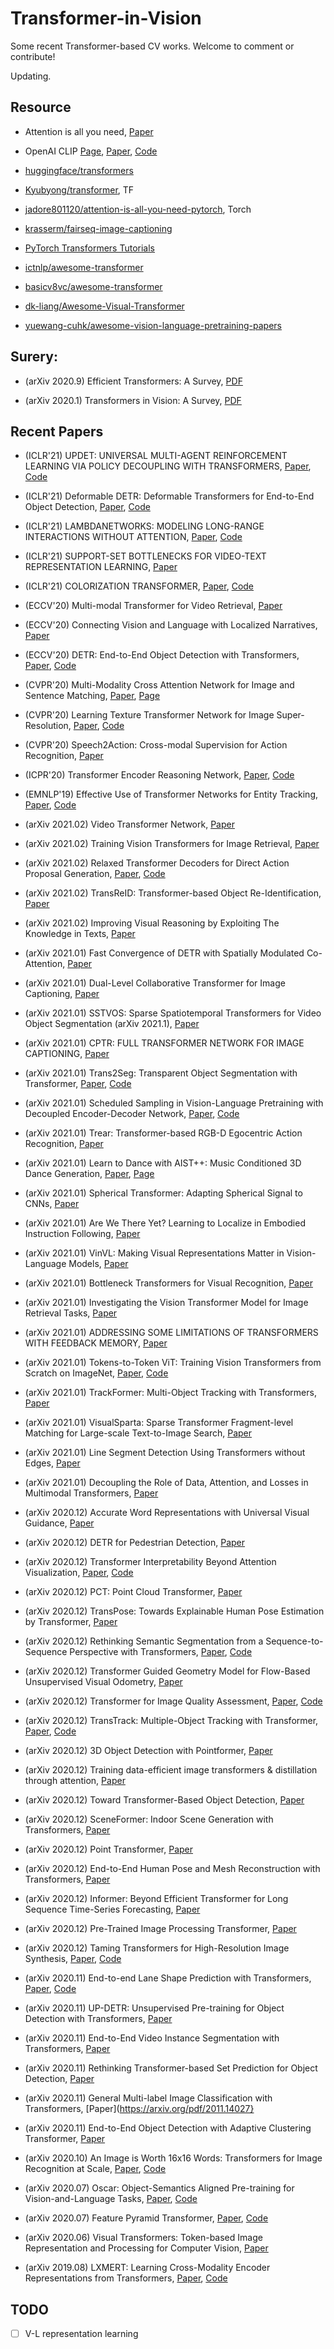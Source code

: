 # Transformer-in-Vision
Some recent Transformer-based CV works. Welcome to comment or contribute!

Updating.

## Resource
- Attention is all you need, [Paper](https://arxiv.org/pdf/1706.03762.pdf)

- OpenAI CLIP [Page](https://openai.com/blog/clip/), [Paper](https://cdn.openai.com/papers/Learning_Transferable_Visual_Models_From_Natural_Language_Supervision.pdf), [Code](https://github.com/openai/CLIP)

- [huggingface/transformers](https://github.com/huggingface/transformers)

- [Kyubyong/transformer](https://github.com/Kyubyong/transformer), TF

- [jadore801120/attention-is-all-you-need-pytorch](https://github.com/jadore801120/attention-is-all-you-need-pytorch), Torch

- [krasserm/fairseq-image-captioning](https://github.com/krasserm/fairseq-image-captioning)

- [PyTorch Transformers Tutorials](https://github.com/abhimishra91/transformers-tutorials)

- [ictnlp/awesome-transformer](https://github.com/ictnlp/awesome-transformer)

- [basicv8vc/awesome-transformer](https://github.com/basicv8vc/awesome-transformer)

- [dk-liang/Awesome-Visual-Transformer](https://github.com/dk-liang/Awesome-Visual-Transformer)

- [yuewang-cuhk/awesome-vision-language-pretraining-papers](https://github.com/yuewang-cuhk/awesome-vision-language-pretraining-papers)

## Surery: 
- (arXiv 2020.9) Efficient Transformers: A Survey, [PDF](https://arxiv.org/pdf/2009.06732.pdf)

- (arXiv 2020.1) Transformers in Vision: A Survey, [PDF](https://arxiv.org/pdf/2101.01169.pdf)

## Recent Papers
- (ICLR'21) UPDET: UNIVERSAL MULTI-AGENT REINFORCEMENT LEARNING VIA POLICY DECOUPLING WITH TRANSFORMERS, [Paper](https://arxiv.org/pdf/2101.08001.pdf), [Code](https://github.com/hhhusiyi-monash/UPDeT)

- (ICLR'21) Deformable DETR: Deformable Transformers for End-to-End Object Detection, [Paper](https://arxiv.org/pdf/2010.04159), [Code](https://github.com/fundamentalvision/Deformable-DETR)

- (ICLR'21) LAMBDANETWORKS: MODELING LONG-RANGE INTERACTIONS WITHOUT ATTENTION, [Paper](https://openreview.net/pdf?id=xTJEN-ggl1b), [Code](https://github.com/lucidrains/lambda-networks)

- (ICLR'21) SUPPORT-SET BOTTLENECKS FOR VIDEO-TEXT REPRESENTATION LEARNING, [Paper](https://arxiv.org/pdf/2010.02824.pdf)

- (ICLR'21) COLORIZATION TRANSFORMER, [Paper](https://arxiv.org/pdf/2102.04432.pdf), [Code](https://github.com/google-research/google-research/tree/master/coltran)

- (ECCV'20) Multi-modal Transformer for Video Retrieval, [Paper](http://www.ecva.net/papers/eccv_2020/papers_ECCV/papers/123490205.pdf)

- (ECCV'20) Connecting Vision and Language with Localized Narratives, [Paper](http://www.ecva.net/papers/eccv_2020/papers_ECCV/papers/123500630.pdf)

- (ECCV'20) DETR: End-to-End Object Detection with Transformers, [Paper](https://arxiv.org/pdf/2005.12872), [Code](https://github.com/facebookresearch/detr)

- (CVPR'20) Multi-Modality Cross Attention Network for Image and Sentence Matching, [Paper](https://openaccess.thecvf.com/content_CVPR_2020/papers/Wei_Multi-Modality_Cross_Attention_Network_for_Image_and_Sentence_Matching_CVPR_2020_paper.pdf), [Page](https://www.robots.ox.ac.uk/~vgg/research/speech2action/)

- (CVPR'20) Learning Texture Transformer Network for Image Super-Resolution, [Paper](https://arxiv.org/pdf/2006.04139), [Code](https://github.com/researchmm/TTSR)

- (CVPR'20) Speech2Action: Cross-modal Supervision for Action Recognition, [Paper](https://openaccess.thecvf.com/content_CVPR_2020/papers/Nagrani_Speech2Action_Cross-Modal_Supervision_for_Action_Recognition_CVPR_2020_paper.pdf)

- (ICPR'20) Transformer Encoder Reasoning Network, [Paper](https://arxiv.org/pdf/2004.09144.pdf), [Code](https://github.com/mesnico/TERN)

- (EMNLP'19) Effective Use of Transformer Networks for Entity Tracking, [Paper](https://arxiv.org/pdf/1909.02635), [Code](https://github.com/aditya2211/transformer-entity-tracking)

- (arXiv 2021.02) Video Transformer Network, [Paper](https://arxiv.org/pdf/2102.00719.pdf)

- (arXiv 2021.02) Training Vision Transformers for Image Retrieval, [Paper](https://arxiv.org/pdf/2102.05644.pdf)

- (arXiv 2021.02) Relaxed Transformer Decoders for Direct Action Proposal Generation, [Paper](https://arxiv.org/pdf/2102.01894.pdf), [Code](https://github.com/MCG-NJU/RTD-Action)

- (arXiv 2021.02) TransReID: Transformer-based Object Re-Identification, [Paper](https://arxiv.org/pdf/2102.04378.pdf)

- (arXiv 2021.02) Improving Visual Reasoning by Exploiting The Knowledge in Texts, [Paper](https://arxiv.org/pdf/2102.04760.pdf)

- (arXiv 2021.01) Fast Convergence of DETR with Spatially Modulated Co-Attention, [Paper](https://arxiv.org/pdf/2101.07448.pdf)

- (arXiv 2021.01) Dual-Level Collaborative Transformer for Image Captioning, [Paper](https://arxiv.org/pdf/2101.06462.pdf)

- (arXiv 2021.01) SSTVOS: Sparse Spatiotemporal Transformers for Video Object Segmentation (arXiv 2021.1), [Paper](https://arxiv.org/pdf/2101.08833.pdf)

- (arXiv 2021.01) CPTR: FULL TRANSFORMER NETWORK FOR IMAGE CAPTIONING, [Paper](https://arxiv.org/pdf/2101.10804.pdf)

- (arXiv 2021.01) Trans2Seg: Transparent Object Segmentation with Transformer, [Paper](https://arxiv.org/pdf/2101.08461), [Code](https://github.com/xieenze/Trans2Seg)

- (arXiv 2021.01) Scheduled Sampling in Vision-Language Pretraining with Decoupled Encoder-Decoder Network, [Paper](https://arxiv.org/pdf/2101.11562.pdf), [Code](https://github.com/YehLi/TDEN)

- (arXiv 2021.01) Trear: Transformer-based RGB-D Egocentric Action Recognition, [Paper](https://arxiv.org/pdf/2101.03904.pdf)

- (arXiv 2021.01) Learn to Dance with AIST++: Music Conditioned 3D Dance Generation, [Paper](https://arxiv.org/pdf/2101.08779), [Page](https://google.github.io/aichoreographer/;)

- (arXiv 2021.01) Spherical Transformer: Adapting Spherical Signal to CNNs, [Paper](https://arxiv.org/pdf/2101.03848.pdf)

- (arXiv 2021.01) Are We There Yet? Learning to Localize in Embodied Instruction Following, [Paper](https://arxiv.org/pdf/2101.03431.pdf)

- (arXiv 2021.01) VinVL: Making Visual Representations Matter in Vision-Language Models, [Paper](https://arxiv.org/pdf/2101.00529.pdf)

- (arXiv 2021.01) Bottleneck Transformers for Visual Recognition, [Paper](https://arxiv.org/pdf/2101.11605.pdf)

- (arXiv 2021.01) Investigating the Vision Transformer Model for Image Retrieval Tasks, [Paper](https://arxiv.org/pdf/2101.03771)

- (arXiv 2021.01) ADDRESSING SOME LIMITATIONS OF TRANSFORMERS WITH FEEDBACK MEMORY, [Paper](https://arxiv.org/pdf/2002.09402.pdf)

- (arXiv 2021.01) Tokens-to-Token ViT: Training Vision Transformers from Scratch on ImageNet, [Paper](https://arxiv.org/pdf/2101.11986.pdf), [Code](https://github.com/yitu-opensource/T2T-ViT)

- (arXiv 2021.01) TrackFormer: Multi-Object Tracking with Transformers, [Paper](https://arxiv.org/pdf/2101.02702)

- (arXiv 2021.01) VisualSparta: Sparse Transformer Fragment-level Matching for Large-scale Text-to-Image Search, [Paper](https://arxiv.org/pdf/2101.00265)

- (arXiv 2021.01) Line Segment Detection Using Transformers without Edges, [Paper](https://arxiv.org/pdf/2101.01909)

- (arXiv 2021.01) Decoupling the Role of Data, Attention, and Losses in Multimodal Transformers, [Paper](https://arxiv.org/pdf/2102.00529.pdf)

- (arXiv 2020.12) Accurate Word Representations with Universal Visual Guidance, [Paper](https://arxiv.org/pdf/2012.15086.pdf)

- (arXiv 2020.12) DETR for Pedestrian Detection, [Paper](https://arxiv.org/pdf/2012.06785)

- (arXiv 2020.12) Transformer Interpretability Beyond Attention Visualization, [Paper](https://arxiv.org/pdf/2012.09838), [Code](https://github.com/hila-chefer/Transformer-Explainability)

- (arXiv 2020.12) PCT: Point Cloud Transformer, [Paper](https://arxiv.org/pdf/2012.09688)

- (arXiv 2020.12) TransPose: Towards Explainable Human Pose Estimation by Transformer, [Paper](https://arxiv.org/pdf/2012.14214)

- (arXiv 2020.12) Rethinking Semantic Segmentation from a Sequence-to-Sequence Perspective with Transformers, [Paper](https://arxiv.org/pdf/2012.15840), [Code](https://github.com/fudan-zvg/SETR)

- (arXiv 2020.12) Transformer Guided Geometry Model for Flow-Based Unsupervised Visual Odometry, [Paper](https://arxiv.org/pdf/2101.02143)

- (arXiv 2020.12) Transformer for Image Quality Assessment, [Paper](https://arxiv.org/pdf/2101.01097), [Code](https://github.com/junyongyou/triq)

- (arXiv 2020.12) TransTrack: Multiple-Object Tracking with Transformer, [Paper](https://arxiv.org/pdf/2012.15460), [Code](https://github.com/PeizeSun/TransTrack)

- (arXiv 2020.12) 3D Object Detection with Pointformer, [Paper](https://arxiv.org/pdf/2012.11409)

- (arXiv 2020.12) Training data-efficient image transformers & distillation through attention, [Paper](https://arxiv.org/pdf/2012.12877)

- (arXiv 2020.12) Toward Transformer-Based Object Detection, [Paper](https://arxiv.org/pdf/2012.09958)

- (arXiv 2020.12) SceneFormer: Indoor Scene Generation with Transformers, [Paper](https://arxiv.org/pdf/2012.09793)

- (arXiv 2020.12) Point Transformer, [Paper](https://arxiv.org/pdf/2012.09164)

- (arXiv 2020.12) End-to-End Human Pose and Mesh Reconstruction with Transformers, [Paper](https://arxiv.org/pdf/2012.09760)

- (arXiv 2020.12) Informer: Beyond Efficient Transformer for Long Sequence Time-Series Forecasting, [Paper](https://arxiv.org/pdf/2012.07436.pdf)

- (arXiv 2020.12) Pre-Trained Image Processing Transformer, [Paper](https://arxiv.org/pdf/2012.00364)

- (arXiv 2020.12) Taming Transformers for High-Resolution Image Synthesis, [Paper](https://arxiv.org/pdf/2012.09841.pdf), [Code](https://github.com/CompVis/taming-transformers)

- (arXiv 2020.11) End-to-end Lane Shape Prediction with Transformers, [Paper](https://arxiv.org/pdf/2011.04233), [Code](https://github.com/liuruijin17/LSTR)

- (arXiv 2020.11) UP-DETR: Unsupervised Pre-training for Object Detection with Transformers, [Paper](https://arxiv.org/pdf/2011.09094)

- (arXiv 2020.11) End-to-End Video Instance Segmentation with Transformers, [Paper](https://arxiv.org/pdf/2011.14503)

- (arXiv 2020.11) Rethinking Transformer-based Set Prediction for Object Detection, [Paper](https://arxiv.org/pdf/2011.10881)

- (arXiv 2020.11) General Multi-label Image Classification with Transformers, [Paper](https://arxiv.org/pdf/2011.14027}

- (arXiv 2020.11) End-to-End Object Detection with Adaptive Clustering Transformer, [Paper](https://arxiv.org/pdf/2011.09315)

- (arXiv 2020.10) An Image is Worth 16x16 Words: Transformers for Image Recognition at Scale, [Paper](https://arxiv.org/pdf/2010.11929), [Code](https://github.com/google-research/vision_transformer)

- (arXiv 2020.07) Oscar: Object-Semantics Aligned Pre-training for Vision-and-Language Tasks, [Paper](https://arxiv.org/pdf/2004.06165.pdf), [Code](https://github.com/microsoft/Oscar)

- (arXiv 2020.07) Feature Pyramid Transformer, [Paper](https://arxiv.org/pdf/2007.09451), [Code](https://github.com/ZHANGDONG-NJUST/FPT)

- (arXiv 2020.06) Visual Transformers: Token-based Image Representation and Processing for Computer Vision, [Paper](https://arxiv.org/pdf/2006.03677)

- (arXiv 2019.08) LXMERT: Learning Cross-Modality Encoder Representations from Transformers, [Paper](https://arxiv.org/pdf/1908.07490.pdf), [Code](https://github.com/airsplay/lxmert)

## TODO
- [ ] V-L representation learning
